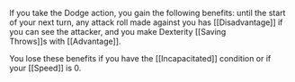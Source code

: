 lf you take the Dodge action, you gain the following benefits: until the start of your next turn, any attack roll made against you has [[Disadvantage]] if you can see the attacker, and you make Dexterity [[Saving Throws]]s with [[Advantage]].

You lose these benefits if you have the [[Incapacitated]] condition or if your [[Speed]] is 0.